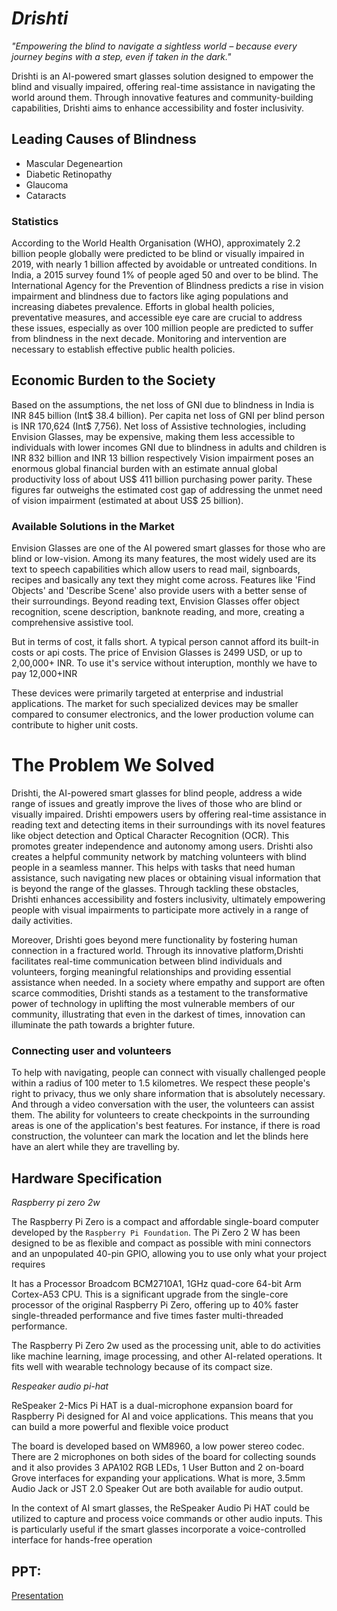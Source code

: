 # **_Drishti_**

_"Empowering the blind to navigate a sightless world – because every journey begins with a step, even if taken in the dark."_

Drishti is an AI-powered smart glasses solution designed to empower the blind and visually impaired, offering real-time assistance in navigating the world around them. Through innovative features and community-building capabilities, Drishti aims to enhance accessibility and foster inclusivity.

## Leading Causes of Blindness

- Mascular Degeneartion
- Diabetic Retinopathy
- Glaucoma
- Cataracts

### Statistics

According to the World Health Organisation (WHO), approximately 2.2 billion people globally were predicted to be blind or visually impaired in 2019, with nearly 1 billion affected by avoidable or untreated conditions. In India, a 2015 survey found 1% of people aged 50 and over to be blind. The International Agency for the Prevention of Blindness predicts a rise in vision impairment and blindness due to factors like aging populations and increasing diabetes prevalence. Efforts in global health policies, preventative measures, and accessible eye care are crucial to address these issues, especially as over 100 million people are predicted to suffer from blindness in the next decade. Monitoring and intervention are necessary to establish effective public health policies.

## Economic Burden to the Society

Based on the assumptions, the net loss of GNI due to blindness in India is INR 845 billion (Int$ 38.4 billion). Per capita net loss of GNI per blind person is INR 170,624 (Int$ 7,756). Net loss of Assistive technologies, including Envision Glasses, may be expensive, making them less accessible to individuals with lower incomes GNI due to blindness in adults and children is INR 832 billion and INR 13 billion respectively
Vision impairment poses an enormous global financial burden with an estimate annual global productivity loss of about US$ 411 billion purchasing power parity. These figures far outweighs the estimated cost gap of addressing the unmet need of vision impairment (estimated at about US$ 25 billion).

### Available Solutions in the Market

Envision Glasses are one of the AI powered smart glasses for those who are blind or low-vision. Among its many features, the most widely used are its text to speech capabilities which allow users to read mail, signboards, recipes and basically any text they might come across. Features like 'Find Objects' and 'Describe Scene' also provide users with a better sense of their surroundings.
Beyond reading text, Envision Glasses offer object recognition, scene description, banknote reading, and more, creating a comprehensive assistive tool.

But in terms of cost, it falls short. A typical person cannot afford its built-in costs or api costs.
The price of Envision Glasses is 2499 USD, or up to 2,00,000+ INR. To use it's service without interuption, monthly we have to pay 12,000+INR

These devices were primarily targeted at enterprise and industrial applications. The market for such specialized devices may be smaller compared to consumer electronics, and the lower production volume can contribute to higher unit costs.

# The Problem We Solved

Drishti, the AI-powered smart glasses for blind people, address a wide range of issues and greatly improve the lives of those who are blind or visually impaired. Drishti empowers users by offering real-time assistance in reading text and detecting items in their surroundings with its novel features like object detection and Optical Character Recognition (OCR). This promotes greater independence and autonomy among users. Drishti also creates a helpful community network by matching volunteers with blind people in a seamless manner. This helps with tasks that need human assistance, such navigating new places or obtaining visual information that is beyond the range of the glasses. Through tackling these obstacles, Drishti enhances accessibility and fosters inclusivity, ultimately empowering people with visual impairments to participate more actively in a range of daily activities.

Moreover, Drishti goes beyond mere functionality by fostering human connection in a fractured world. Through its innovative platform,Drishti facilitates real-time communication between blind individuals and volunteers, forging meaningful relationships and providing essential assistance when needed. In a society where empathy and support are often scarce commodities, Drishti stands as a testament to the transformative power of technology in uplifting the most vulnerable members of our community, illustrating that even in the darkest of times, innovation can illuminate the path towards a brighter future.

### Connecting user and volunteers

To help with navigating, people can connect with visually challenged people within a radius of 100 meter to 1.5 kilometres. We respect these people's right to privacy, thus we only share information that is absolutely necessary. And through a video conversation with the user, the volunteers can assist them. The ability for volunteers to create checkpoints in the surrounding areas is one of the application's best features. For instance, if there is road construction, the volunteer can mark the location and let the blinds here have an alert while they are travelling by.

## Hardware Specification

_Raspberry pi zero 2w_

The Raspberry Pi Zero is a compact and affordable single-board computer developed by the `Raspberry Pi Foundation`. The Pi Zero 2 W has been designed to be as flexible and compact as possible with mini connectors and an unpopulated 40-pin GPIO, allowing you to use only what your project requires

It has a Processor Broadcom BCM2710A1, 1GHz quad-core 64-bit Arm Cortex-A53 CPU.
This is a significant upgrade from the single-core processor of the original Raspberry Pi Zero, offering up to 40% faster single-threaded performance and five times faster multi-threaded performance.





The Raspberry Pi Zero 2w used as the processing unit, able to do activities like machine learning, image processing, and other AI-related operations. It fits well with wearable technology because of its compact size.

_Respeaker audio pi-hat_

ReSpeaker 2-Mics Pi HAT is a dual-microphone expansion board for Raspberry Pi designed for AI and voice applications. This means that you can build a more powerful and flexible voice product

The board is developed based on WM8960, a low power stereo codec. There are 2 microphones on both sides of the board for collecting sounds and it also provides 3 APA102 RGB LEDs, 1 User Button and 2 on-board Grove interfaces for expanding your applications. What is more, 3.5mm Audio Jack or JST 2.0 Speaker Out are both available for audio output.



In the context of AI smart glasses, the ReSpeaker Audio Pi HAT could be utilized to capture and process voice commands or other audio inputs. This is particularly useful if the smart glasses incorporate a voice-controlled interface for hands-free operation

## PPT:

[Presentation](https://www.canva.com/design/DAGBkbrNoyo/UaKJdrTJa59X_F2qaFExNA/edit)
